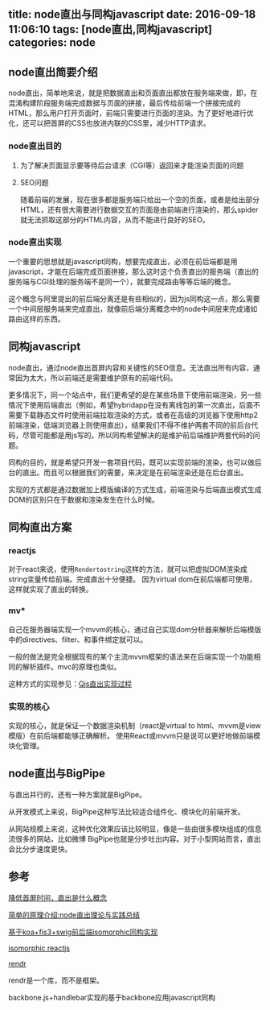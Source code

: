 title: node直出与同构javascript
date: 2016-09-18 11:06:10
tags: [node直出,同构javascript]
categories: node
---

## node直出简要介绍

node直出，简单地来说，就是把数据直出和页面直出都放在服务端来做，即，在混淆构建阶段服务端完成数据与页面的拼接，最后传给前端一个拼接完成的HTML，那么用户打开页面时，前端只需要进行页面的渲染。为了更好地进行优化，还可以把首屏的CSS也放进内联的CSS里，减少HTTP请求。

<!-- more -->

### node直出目的

1. 为了解决页面显示要等待后台请求（CGI等）返回来才能渲染页面的问题

2. SEO问题

    随着前端的发展，现在很多都是服务端只给出一个空的页面，或者是给出部分HTML，还有很大需要进行数据交互的页面是由前端进行渲染的，那么spider就无法抓取这部分的HTML内容，从而不能进行良好的SEO。

### node直出实现

一个重要的思想就是javascript同构，想要完成直出，必须在前后端都是用javascript，才能在后端完成页面拼接，那么这时这个负责直出的服务端（直出的服务端与CGI处理的服务端不是同一个），就要完成路由等等后端的概念。

这个概念与阿里提出的前后端分离还是有些相似的，因为js同构这一点，那么需要一个中间层服务端来完成直出，就像前后端分离概念中的node中间层来完成诸如路由这样的东西。
 
## 同构javascript

node直出，通过node直出首屏内容和关键性的SEO信息。无法直出所有内容，通常因为太大，所以前端还是需要维护原有的前端代码。

更多情况下，同一个站点中，我们更希望的是在某些场景下使用前端渲染，另一些情况下使用后端直出（例如，希望hybridapp在没有离线包的第一次直出，后面不需要下载静态文件时使用前端拉取渲染的方式，或者在高级的浏览器下使用http2前端渲染，低端浏览器上则使用直出），结果我们不得不维护两套不同的前后台代码，尽管可能都是用js写的。所以同构希望解决的是维护前后端维护两套代码的问题。

同构的目的，就是希望只开发一套项目代码，既可以实现前端的渲染，也可以做后台的直出。而且可以根据我们的需要，来决定是在前端渲染还是在后台直出。

实现的方式都是通过数据加上模版编译的方式生成，前端渲染与后端直出模式生成DOM的区别只在于数据和渲染发生在什么时候。

## 同构直出方案

### reactjs

对于react来说，使用`Rendertostring`这样的方法，就可以把虚拟DOM渲染成string变量传给前端。完成直出十分便捷。
因为virtual dom在前后端都可使用，这样就实现了直出的转换。

### mv*

自己在服务器端实现一个mvvm的核心，通过自己实现dom分析器来解析后端模版中的directives、filter、和事件绑定就可以。

一般的做法是完全根据现有的某个主流mvvm框架的语法来在后端实现一个功能相同的解析插件。mvc的原理也类似。

这种方式的实现参见：[Qjs直出实现过程](http://imweb.io/topic/560bb8eac2317a8c3e08623c)

### 实现的核心

实现的核心，就是保证一个数据渲染机制（react是virtual to html、mvvm是view模版）在前后端都能够正确解析。
使用React或mvvm只是说可以更好地做前端模块化管理。

## node直出与BigPipe

与直出并行的，还有一种方案就是BigPipe。

从开发模式上来说，BigPipe这种写法比较适合组件化、模块化的前端开发。

从网站规模上来说，这种优化效果应该比较明显，像是一些由很多模块组成的信息流很多的网站，比如微博
BigPipe也就是分步吐出内容。对于小型网站而言，直出会比分步速度更快。

## 参考

[降低首屏时间，直出是什么概念](http://www.cnblogs.com/vajoy/p/5079943.html)

[简单的原理介绍:node直出理论与实践总结](http://www.alloyteam.com/2016/07/node-straight-out/)

[基于koa+fis3+swig前后端isomorphic同构实现](http://jixianqianduan.com/frontend-build/2016/04/21/koa-fis3-swig-nodejs-isomorphic.html)

[isomorphic reactjs](http://jixianqianduan.com/frontend-javascript/2015/09/20/isomorphic-reactjs.html)

[rendr](https://github.com/rendrjs/rendr)

rendr是一个库，而不是框架。

backbone.js+handlebar实现的基于backbone应用javascript同构